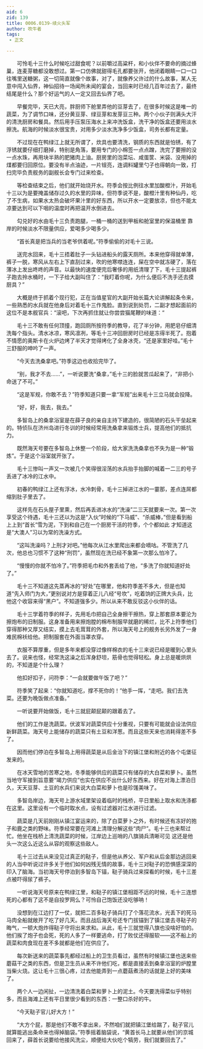 ```yaml
---
aid: 6
zid: 139
title: 0006.0139-续火头军
author: 吹牛者
tags: 
 - 正文

---
```




　　可怜毛十三什么时候吃过甜食呢？以前嚼过高粱杆，和小伙伴不要命的摘过蜂巢，连麦芽糖都没敢想过。第一口仿佛就甜得毛孔都要张开，他闭着眼睛一口一口往嘴里送糖粥，这一切简直就像个故事，对了，就像养父许过的什么故事，某人无意中闯入仙界，神仙招待一场闻所未闻的宴会，当回来时已经几百年过去了，最终结尾是什么？那个好运气的人一定又回去仙界了吧。

　　早餐完毕，天已大亮，胖厨师下舱里弄他的豆芽去了，在很多时候这是唯一的蔬菜，为了调节口味，还分黄豆芽、绿豆芽和发芽豆三种。两个小伙子则满头大汗的清洗厨房和餐具。然后用手压泵压海水上来冲洗饭盒，洗干净的饭盒还要用淡水擦洗。航海的时候淡水很宝贵，对用多少淡水洗净多少饭盒，司务长都有定量。

　　不过现在在鸭绿江上就无所谓了，炊具也要清洗，钢质的东西就是怕锈，有了浮锈就要仔细打磨掉，特别是角落，要用专门的小棉签一点点蹭，洗完了要擦的没一点水珠，再用块半熟的肥猪肉上油。厨房里的泡菜坛、咸蛋筐、米袋、没用掉的煤都要归回原位。要没有半点油迹，一片锃亮，连调料罐里勺子也得朝向一致，打扫完毕负责舰务的副舰长会专门过来检查。

　　等检查结束之后，他们就开始烧开水。符季会按比例往水里加酸橙汁，开始毛十三以为是要掩盖储存过久的水里的异味，但符季说不是，酸橙汁里有种仙丹，吃了不生病，如果水太热会破坏果汁里的好东西，所以开水一定要放凉，但也不能太凉要达到可以下咽的温度时再把温开水倒进去。

　　勾兑好的水由毛十三负责跑腿，一桶一桶的送到甲板和舱室里的保温桶里 靠岸的时候淡水不限量供应，爱喝多少喝多少。

　　“首长真是把当兵的当老爷供着呢。”符季偷偷的对毛十三说。

　　送完水回来，毛十三捂着肚子一头钻进船头的露天厕所。本来他穿得就单薄，裤子一脱，寒风从左右上下直刮过来，吹的他寒噤连连，屎在空中就冻硬了，落在薄冰上发出咚咚的声音。以最快的速度便完后奢侈的用纸清理了下，毛十三提起裤子跑去拎水桶时，一下子给大副叫住了：“我盯着你呢，为什么便后不洗手还去摸厨具？”

　　大概是终于抓着个现行犯，正在当值星官的大副开始长篇大论讲解起条令来，一些熟悉的水兵就在他身后对着毛十三作鬼脸。直到说到处罚，二副才想起面前的这位不是本舰官兵：“滚吧，下次再抓住就让你尝尝猫尾鞭的味道：“

　　毛十三不敢有任何顶撞，跑回厕所按符季的教导，花了半分钟，用肥皂仔细清洗每个指头。清水冰凉，寒风凛冽，等毛十三冲回厨房时已经是冻得半死了。抱着不情愿的奥斯卡在火炉边烤了半天才觉得烤化了全身冰壳，“还是家里好哇。”毛十三舒服的呻吟了一声。

　　“今天去洗桑拿吧。”符季这边也收拾完毕了。

　　“别，我才不去……”，一听说要洗“桑拿，”毛十三的脸就苦瓜起来了，“非把小命送了不可。”

　　“这是军规，你敢不去？”符季知道只要一拿“军规”出来毛十三立马就会投降。

　　“好，好，我去，我去。”

　　多智岛上的桑拿浴室是在薛子良的亲自主持下建造的，很简陋的石头干垒起来的。特侦队在济州岛进行冬训的时候经常用洗桑拿来锻炼士兵，提高他们的抵抗力。

　　既然海天号要在多智岛上休整一个阶段，给大家洗洗桑拿也不失为是一种“锻炼”。于是这个浴室就开张了。

　　毛十三惨叫一声又一次被几个笑得很淫荡的水兵抬手抬脚的喊着一二三的号子丢进了冰冷的江水中。

　　初春的鸭绿江上还有浮冰，水冷刺骨，毛十三掉进江水的一霎那，差点连屌都缩到肚子里去了。

　　这样先在石头屋子里熏，然后再丢进冰水的“洗澡”二三天就要来一次。第一次享受这个待遇，毛十三还以为这是“入伙”时候的“下马威”、“杀威棒，”但是看到船上上到“首长”雪为泥，下到和自己在一个厨房干活的符季，个个都如此 才知道这是“大澳人”习以为常的洗澡方式。

　　“这叫洗澡吗？上刑才对吧。”他每次从江水里爬出来都会嘀咕。不管洗了几次，他总也习惯不了这种“刑罚”，虽然现在洗已经不象第一次那么怕冷了。

　　“慢慢的你就不怕冷了。”符季把毛巾和外套丢给了他，“多洗了你就知道好处了。”

　　毛十三不知道这先蒸再冰的“好处”在哪里，他和符季差不多大，但是也知道“先入师门为大，”更别说对方是穿着正儿八经“号坎”，吃着饷的正牌大头兵，比他这个收容来得“黑户”。不知道强多少。所以从来不敢反驳这小伙伴的话。

　　毛十三学着符季的样子，先用毛巾把自己全身擦干擦热，穿上那套原本要沦为擦炮布的旧制服。这身准备用来擦炮膛的棉布制服早就磨的稀烂，比不上符季他们穿得那种又厚又结实，摸上去毛茸茸的外套，所以海天号上的舰务长另外发了一身难民棉袄给他。把制服套在外面当罩衣穿。

　　衣服不算厚重，但是多年来都没穿过像样棉衣的毛十三来说已经是暖到心里头去了。说来也怪，经常洗这澡之后浑身舒坦，筋骨也觉得轻松。身上总是暖烘烘的，不知道是个什么理？

　　他扣好扣子，问符李：“一会就要做午饭了吧？”

　　符季笑了起来：“你就知道吃，撑不死你的！”他手一挥，“走吧。我们去洗菜。还要为晚饭做点准备。”

　　一听说要开始做饭，毛十三就屁颠屁颠的跟着去了。

　　他们的工作是洗蔬菜。伏波军对蔬菜供应十分重视，只要有可能就会设法供应新鲜蔬菜。海天号上能储存的蔬菜只有土豆和洋葱。而且这些天来也消耗得差不多了。

　　因而他们停泊在多智岛上用得蔬菜是从后金治下的镇江堡和附近的各个屯堡征发来的。

　　在冰天雪地的苦寒之地，冬季能够供应的蔬菜只有储存的大白菜和萝卜。虽然当地守军接到旨意要“竭力供应”也实在供应不出什么好东西来。好在对海上漂泊日久，天天豆芽、土豆的水兵们来说大白菜和萝卜也是珍馐美味了。

　　多智岛岸边，海天号上游水域里架设着临时的栈桥，平日里船上取水和洗涤都在这里。这里设有一个临时取水点，设有过滤器对江水进行过滤。

　　蔬菜是几天前刚刚从镇江宴运来的，除了白菜萝卜之外，有时候还有冻好的狍子和鹿之类的野味。符季经常要在河滩上清理分解这些“肉尸”。毛十三也来帮过忙。他坐在栈桥上清洗蔬菜的时候，江岸边上巡哨的八旗骑兵清晰可见 这还是他头一次这么近这么从容的观察这些敌人。

　　毛十三过去从来没见过真正的鞑子，但是他从养父、军户和从后金那边逃回来的人当中听说过许多关于他们如何凶残无情的故事，毛十三对鞑子的恐惧感深深的印入了脑海。当初海天号停泊到多智岛下锚，鞑子骑兵过来探看的时候，毛十三差点被吓得尿了裤子。

　　一听说海天号原来在鸭绿江里，和鞑子的镇江堡相距不远的时候，毛十三连想死的心都有了这不是自投罗网么？可怜自己饱饭还没吃够呐！

　　没想到在江边打了一仗，就把二百多鞑子骑兵打了个落花流水，光丢下的死马马肉全船就敞开了吃了好几天。而且战后海天号还专门拔锚到了镇江堡去寻鞑子的晦气，一顿大炮炸得鞑子守将出来求和。从此，毛十三就觉得八旗也没啥好怕的。他们挨了炮子也会死，死的人多了一样要逃命，打了败仗还得服软——这不船上的蔬菜和肉食现在差不多就都是他们在供应了。

　　每次新送来的蔬菜事先都经过船上的卫生员看过，虽然有时候镇江堡也送来些蘑菇干之类的东西，但是卫生员从来不许他们吃，都是直接丢到桑拿浴室的炉膛里当柴火烧。这让毛十三很心疼，过去他能弄到一点蘑菇煮汤的话就是上好的美味了。

　　两个人一边闲扯，一边清洗着白菜和萝卜上的泥土。今天要洗得菜似乎特别多，而且海滩上还有平日里很少看到的东西：一整口杀好的牛。

　　“今天鞑子官儿好大方！”

　　“大方个屁，那是他们不敢不拿出来，不然咱们就把镇江堡给踹了，鞑子官儿就算能逃出条命来也得掉脑袋。”符季摇着脑袋说，“黄首长马上就要从他们的京城回来了，薛首长说要给他接风洗尘，顺便给大伙吃个犒劳，我们就要回去了。”


